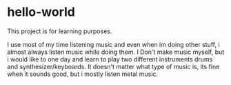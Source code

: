 # hello-world
This project is for learning purposes.

I use most of my time listening music and even when im doing other stuff, i almost always listen music while doing them.
I Don't make music myself, but i would like to one day and learn to play two different instruments drums and synthesizer/keyboards.
It doesn't matter what type of music is, its fine when it sounds good, but i mostly listen metal music.
